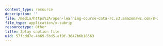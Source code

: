 ```yaml
---
content_type: resource
description: ''
file: /media/https%3A/open-learning-course-data-rc.s3.amazonaws.com/8-333-statistical-mechanics-i-statistical-mechanics-of-particles-fall-2013/57fcdd7e4b695bd5af9f3847b6b18563_ybCsMYk5xMg.vtt
file_type: application/x-subrip
resourcetype: Other
title: 3play caption file
uid: 57fcdd7e-4b69-5bd5-af9f-3847b6b18563
---
```

